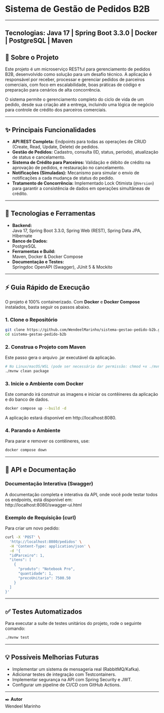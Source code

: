 
# Sistema de Gestão de Pedidos B2B

---
**Tecnologias:** Java 17 | Spring Boot 3.3.0 | Docker | PostgreSQL | Maven
---

## 📜 Sobre o Projeto

Este projeto é um microserviço RESTful para gerenciamento de pedidos B2B, desenvolvido como solução para um desafio técnico. A aplicação é responsável por receber, processar e gerenciar pedidos de parceiros comerciais, com foco em escalabilidade, boas práticas de código e preparação para cenários de alta concorrência.

O sistema permite o gerenciamento completo do ciclo de vida de um pedido, desde sua criação até a entrega, incluindo uma lógica de negócio para controle de crédito dos parceiros comerciais.

---

## ✨ Principais Funcionalidades

- **API REST Completa:** Endpoints para todas as operações de CRUD (Create, Read, Update, Delete) de pedidos.
- **Gestão de Pedidos:** Cadastro, consulta (ID, status, período), atualização de status e cancelamento.
- **Sistema de Crédito para Parceiros:** Validação e débito de crédito na aprovação de pedidos, e restauração no cancelamento.
- **Notificações (Simuladas):** Mecanismo para simular o envio de notificações a cada mudança de status do pedido.
- **Tratamento de Concorrência:** Implementado Lock Otimista (`@Version`) para garantir a consistência de dados em operações simultâneas de crédito.

---

## 🚀 Tecnologias e Ferramentas

- **Backend:**  
  Java 17, Spring Boot 3.3.0, Spring Web (REST), Spring Data JPA, Hibernate  
- **Banco de Dados:**  
  PostgreSQL  
- **Ferramentas e Build:**  
  Maven, Docker & Docker Compose  
- **Documentação e Testes:**  
  Springdoc OpenAPI (Swagger), JUnit 5 & Mockito

---

## ⚡ Guia Rápido de Execução

O projeto é 100% containerizado. Com **Docker** e **Docker Compose** instalados, basta seguir os passos abaixo.

### 1. Clone o Repositório
```bash
git clone https://github.com/WendeelMarinho/sistema-gestao-pedido-b2b.git
cd sistema-gestao-pedido-b2b
```

### 2. Construa o Projeto com Maven  
Este passo gera o arquivo .jar executável da aplicação.
```bash
# No Linux/macOS/WSL (pode ser necessário dar permissão: chmod +x ./mvnw)
./mvnw clean package
```

### 3. Inicie o Ambiente com Docker  
Este comando irá construir as imagens e iniciar os contêineres da aplicação e do banco de dados.
```bash
docker compose up --build -d
```

A aplicação estará disponível em http://localhost:8080.

### 4. Parando o Ambiente  
Para parar e remover os contêineres, use:
```bash
docker compose down
```

---

## 📡 API e Documentação

### Documentação Interativa (Swagger)  
A documentação completa e interativa da API, onde você pode testar todos os endpoints, está disponível em:  
http://localhost:8080/swagger-ui.html

### Exemplo de Requisição (curl)  
Para criar um novo pedido:
```bash
curl -X 'POST' \
  'http://localhost:8080/pedidos' \
  -H 'Content-Type: application/json' \
  -d '{
  "idParceiro": 1,
  "itens": [
    {
      "produto": "Notebook Pro",
      "quantidade": 1,
      "precoUnitario": 7500.50
    }
  ]
}'
```

---

## ✅ Testes Automatizados

Para executar a suíte de testes unitários do projeto, rode o seguinte comando:
```bash
./mvnw test
```

---

## 💡 Possíveis Melhorias Futuras

- Implementar um sistema de mensageria real (RabbitMQ/Kafka).
- Adicionar testes de integração com Testcontainers.
- Implementar segurança na API com Spring Security e JWT.
- Configurar um pipeline de CI/CD com GitHub Actions.

---

✒️ **Autor**  
Wendeel Marinho
